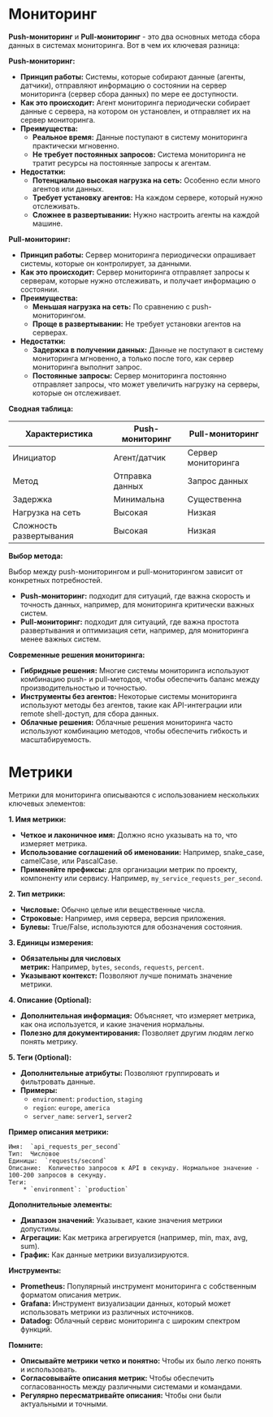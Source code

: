 # Мониторинг
**Push-мониторинг** и **Pull-мониторинг** - это два основных метода сбора данных в системах мониторинга. Вот в чем их ключевая разница:

**Push-мониторинг:**

- **Принцип работы:** Системы, которые собирают данные (агенты, датчики), отправляют информацию о состоянии на сервер мониторинга (сервер сбора данных) по мере ее доступности.
- **Как это происходит:** Агент мониторинга периодически собирает данные с сервера, на котором он установлен, и отправляет их на сервер мониторинга.
- **Преимущества:**
    - **Реальное время:** Данные поступают в систему мониторинга практически мгновенно.
    - **Не требует постоянных запросов:** Система мониторинга не тратит ресурсы на постоянные запросы к агентам.
- **Недостатки:**
    - **Потенциально высокая нагрузка на сеть:** Особенно если много агентов или данных.
    - **Требует установку агентов:** На каждом сервере, который нужно отслеживать.
    - **Сложнее в развертывании:** Нужно настроить агенты на каждой машине.

**Pull-мониторинг:**

- **Принцип работы:** Сервер мониторинга периодически опрашивает системы, которые он контролирует, за данными.
- **Как это происходит:** Сервер мониторинга отправляет запросы к серверам, которые нужно отслеживать, и получает информацию о состоянии.
- **Преимущества:**
    - **Меньшая нагрузка на сеть:** По сравнению с push-мониторингом.
    - **Проще в развертывании:** Не требует установки агентов на серверах.
- **Недостатки:**
    - **Задержка в получении данных:** Данные не поступают в систему мониторинга мгновенно, а только после того, как сервер мониторинга выполнит запрос.
    - **Постоянные запросы:** Сервер мониторинга постоянно отправляет запросы, что может увеличить нагрузку на серверы, которые он отслеживает.

**Сводная таблица:**

|Характеристика|Push-мониторинг|Pull-мониторинг|
|---|---|---|
|Инициатор|Агент/датчик|Сервер мониторинга|
|Метод|Отправка данных|Запрос данных|
|Задержка|Минимальна|Существенна|
|Нагрузка на сеть|Высокая|Низкая|
|Сложность развертывания|Высокая|Низкая|

**Выбор метода:**

Выбор между push-мониторингом и pull-мониторингом зависит от конкретных потребностей.

- **Push-мониторинг:** подходит для ситуаций, где важна скорость и точность данных, например, для мониторинга критически важных систем.
- **Pull-мониторинг:** подходит для ситуаций, где важна простота развертывания и оптимизация сети, например, для мониторинга менее важных систем.

**Современные решения мониторинга:**

- **Гибридные решения:** Многие системы мониторинга используют комбинацию push- и pull-методов, чтобы обеспечить баланс между производительностью и точностью.
- **Инструменты без агентов:** Некоторые системы мониторинга используют методы без агентов, такие как API-интеграции или remote shell-доступ, для сбора данных.
- **Облачные решения:** Облачные решения мониторинга часто используют комбинацию методов, чтобы обеспечить гибкость и масштабируемость.
# Метрики 
Метрики для мониторинга описываются с использованием нескольких ключевых элементов:

**1. Имя метрики:**

- **Четкое и лаконичное имя:** Должно ясно указывать на то, что измеряет метрика.
- **Использование соглашений об именовании:** Например, snake_case, camelCase, или PascalCase.
- **Применяйте префиксы:** для организации метрик по проекту, компоненту или сервису. Например, `my_service_requests_per_second`.

**2. Тип метрики:**

- **Числовые:** Обычно целые или вещественные числа.
- **Строковые:** Например, имя сервера, версия приложения.
- **Булевы:** True/False, используются для обозначения состояния.

**3. Единицы измерения:**

- **Обязательны для числовых метрик:** Например, `bytes`, `seconds`, `requests`, `percent`.
- **Указывают контекст:** Позволяют лучше понимать значение метрики.

**4. Описание (Optional):**

- **Дополнительная информация:** Объясняет, что измеряет метрика, как она используется, и какие значения нормальны.
- **Полезно для документирования:** Позволяет другим людям легко понять метрику.

**5. Теги (Optional):**

- **Дополнительные атрибуты:** Позволяют группировать и фильтровать данные.
- **Примеры:**
    - `environment`: `production`, `staging`
    - `region`: `europe`, `america`
    - `server_name`: `server1`, `server2`

**Пример описания метрики:**

```
Имя:  `api_requests_per_second`
Тип:  Числовое
Единицы:  `requests/second`
Описание:  Количество запросов к API в секунду. Нормальное значение - 100-200 запросов в секунду.
Теги:
    * `environment`: `production`
```

**Дополнительные элементы:**

- **Диапазон значений:** Указывает, какие значения метрики допустимы.
- **Агрегации:** Как метрика агрегируется (например, min, max, avg, sum).
- **График:** Как данные метрики визуализируются.

**Инструменты:**

- **Prometheus:** Популярный инструмент мониторинга с собственным форматом описания метрик.
- **Grafana:** Инструмент визуализации данных, который может использовать метрики из различных источников.
- **Datadog:** Облачный сервис мониторинга с широким спектром функций.

**Помните:**

- **Описывайте метрики четко и понятно:** Чтобы их было легко понять и использовать.
- **Согласовывайте описания метрик:** Чтобы обеспечить согласованность между различными системами и командами.
- **Регулярно пересматривайте описания:** Чтобы они были актуальными и точными.